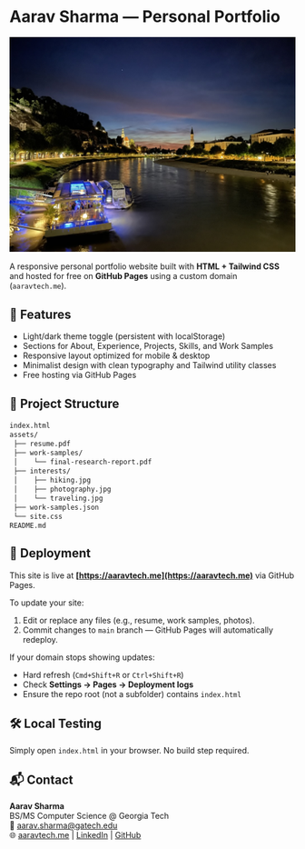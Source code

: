 # Aarav Sharma — Personal Portfolio

![Preview](assets/interests/photography.jpg)

A responsive personal portfolio website built with **HTML + Tailwind CSS** and hosted for free on **GitHub Pages** using a custom domain (`aaravtech.me`).

## 🌟 Features
- Light/dark theme toggle (persistent with localStorage)
- Sections for About, Experience, Projects, Skills, and Work Samples
- Responsive layout optimized for mobile & desktop
- Minimalist design with clean typography and Tailwind utility classes
- Free hosting via GitHub Pages

## 📂 Project Structure
```
index.html
assets/
 ├── resume.pdf
 ├── work-samples/
 │    └── final-research-report.pdf
 ├── interests/
 │    ├── hiking.jpg
 │    ├── photography.jpg
 │    └── traveling.jpg
 ├── work-samples.json
 └── site.css
README.md
```

## 🚀 Deployment
This site is live at **[https://aaravtech.me](https://aaravtech.me)** via GitHub Pages.

To update your site:
1. Edit or replace any files (e.g., resume, work samples, photos).
2. Commit changes to `main` branch — GitHub Pages will automatically redeploy.

If your domain stops showing updates:
- Hard refresh (`Cmd+Shift+R` or `Ctrl+Shift+R`)
- Check **Settings → Pages → Deployment logs**
- Ensure the repo root (not a subfolder) contains `index.html`

## 🛠️ Local Testing
Simply open `index.html` in your browser. No build step required.

## 📬 Contact
**Aarav Sharma**  
BS/MS Computer Science @ Georgia Tech  
📧 [aarav.sharma@gatech.edu](mailto:aarav.sharma@gatech.edu)  
🌐 [aaravtech.me](https://aaravtech.me) | [LinkedIn](https://www.linkedin.com/in/aaravsharma1) | [GitHub](https://github.com/AaravSharma1)
